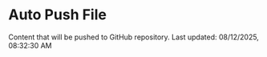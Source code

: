 # Auto Push File

Content that will be pushed to GitHub repository.
Last updated: 08/12/2025, 08:32:30 AM
